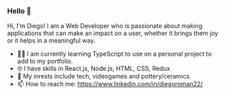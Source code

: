### Hello 👋

Hi, I'm Diego! I am a Web Developer who is passionate about making applications that can make an impact on a user, whether it brings them joy or it helps in a meaningful way.

- 👨‍💻 I am currently learning TypeScript to use on a personal project to add to my portfolio.
- 🤓 I have skills in React.js, Node.js, HTML, CSS, Redux
- 🧐 My inrests include tech, videogames and pottery/ceramics.
- 📫 How to reach me: https://www.linkedin.com/in/diegoroman22/
